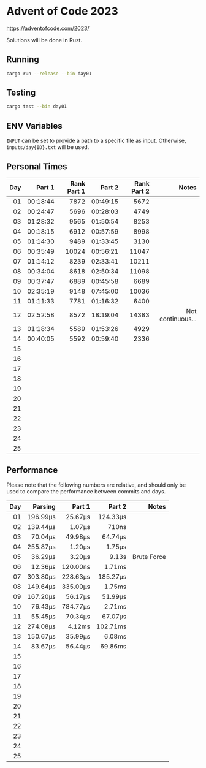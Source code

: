 # Advent of Code 2023

https://adventofcode.com/2023/

Solutions will be done in Rust.

## Running

```bash
cargo run --release --bin day01
```

## Testing

```bash
cargo test --bin day01
```

## ENV Variables

`INPUT` can be set to provide a path to a specific file as input. Otherwise, `inputs/day{ID}.txt` will be used.

## Personal Times

|  Day |   Part 1 | Rank Part 1 |   Part 2 | Rank Part 2 |             Notes |
| ---: | -------: | ----------: | -------: | ----------: | ----------------: |
|   01 | 00:18:44 |        7872 | 00:49:15 |        5672 |                   |
|   02 | 00:24:47 |        5696 | 00:28:03 |        4749 |                   |
|   03 | 01:28:32 |        9565 | 01:50:54 |        8253 |                   |
|   04 | 00:18:15 |        6912 | 00:57:59 |        8998 |                   |
|   05 | 01:14:30 |        9489 | 01:33:45 |        3130 |                   |
|   06 | 00:35:49 |       10024 | 00:56:21 |       11047 |                   |
|   07 | 01:14:12 |        8239 | 02:33:41 |       10211 |                   |
|   08 | 00:34:04 |        8618 | 02:50:34 |       11098 |                   |
|   09 | 00:37:47 |        6889 | 00:45:58 |        6689 |                   |
|   10 | 02:35:19 |        9148 | 07:45:00 |       10036 |                   |
|   11 | 01:11:33 |        7781 | 01:16:32 |        6400 |                   |
|   12 | 02:52:58 |        8572 | 18:19:04 |       14383 | Not continuous... |
|   13 | 01:18:34 |        5589 | 01:53:26 |        4929 |                   |
|   14 | 00:40:05 |        5592 | 00:59:40 |        2336 |                   |
|   15 |          |             |          |             |                   |
|   16 |          |             |          |             |                   |
|   17 |          |             |          |             |                   |
|   18 |          |             |          |             |                   |
|   19 |          |             |          |             |                   |
|   20 |          |             |          |             |                   |
|   21 |          |             |          |             |                   |
|   22 |          |             |          |             |                   |
|   23 |          |             |          |             |                   |
|   24 |          |             |          |             |                   |
|   25 |          |             |          |             |                   |

## Performance

Please note that the following numbers are relative, and should only be used to compare the performance between commits and days.

|  Day |  Parsing |   Part 1 |   Part 2 |       Notes |
| ---: | -------: | -------: | -------: | ----------: |
|   01 | 196.99µs |  25.67µs | 124.33µs |             |
|   02 | 139.44µs |   1.07µs |    710ns |             |
|   03 |  70.04µs |  49.98µs |  64.74µs |             |
|   04 | 255.87µs |   1.20µs |   1.75µs |             |
|   05 |  36.29µs |   3.20µs |    9.13s | Brute Force |
|   06 |  12.36µs | 120.00ns |   1.71ms |             |
|   07 | 303.80µs | 228.63µs | 185.27µs |             |
|   08 | 149.64µs | 335.00µs |   1.75ms |             |
|   09 | 167.20µs |  56.17µs |  51.99µs |             |
|   10 |  76.43µs | 784.77µs |   2.71ms |             |
|   11 |  55.45µs |  70.34µs |  67.07µs |             |
|   12 | 274.08µs |   4.12ms | 102.71ms |             |
|   13 | 150.67µs |  35.99µs |   6.08ms |             |
|   14 |  83.67µs |  56.44µs |  69.86ms |             |
|   15 |          |          |          |             |
|   16 |          |          |          |             |
|   17 |          |          |          |             |
|   18 |          |          |          |             |
|   19 |          |          |          |             |
|   20 |          |          |          |             |
|   21 |          |          |          |             |
|   22 |          |          |          |             |
|   23 |          |          |          |             |
|   24 |          |          |          |             |
|   25 |          |          |          |             |
